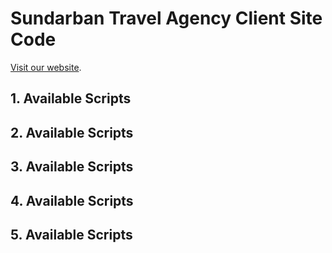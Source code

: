 # Sundarban Travel Agency Client Site Code

[Visit our website](https://github.com/facebook/create-react-app).

## 1. Available Scripts

## 2. Available Scripts

## 3. Available Scripts

## 4. Available Scripts

## 5. Available Scripts